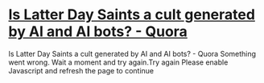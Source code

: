 # [Is Latter Day Saints a cult generated by AI and AI bots? - Quora](https://www.quora.com/Is-Latter-Day-Saints-a-cult-generated-by-AI-and-AI-bots)

Is Latter Day Saints a cult generated by AI and AI bots? - Quora Something went wrong. Wait a moment and try again.Try again Please enable Javascript and refresh the page to continue